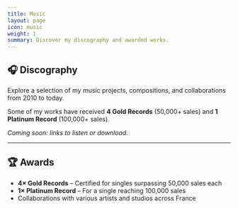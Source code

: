 ```yaml
---
title: Music
layout: page
icon: music
weight: 1
summary: Discover my discography and awarded works.
---
```


## 🎧 Discography

Explore a selection of my music projects, compositions, and collaborations from 2010 to today.

Some of my works have received **4 Gold Records** (50,000+ sales) and **1 Platinum Record** (100,000+ sales).

*Coming soon: links to listen or download.*

---

## 🏆 Awards

- **4× Gold Records** – Certified for singles surpassing 50,000 sales each  
- **1× Platinum Record** – For a single reaching 100,000 sales  
- Collaborations with various artists and studios across France
